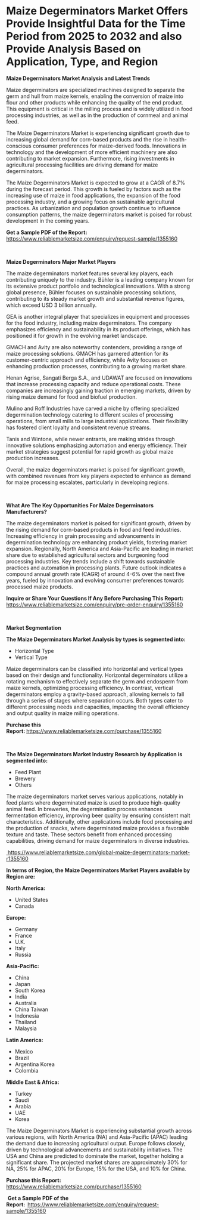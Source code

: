 <p><h1>Maize Degerminators Market Offers Provide Insightful Data for the Time Period from 2025 to 2032 and also Provide Analysis Based on Application, Type, and Region</h1></p><p><strong>Maize Degerminators Market Analysis and Latest Trends</strong></p>
<p><p>Maize degerminators are specialized machines designed to separate the germ and hull from maize kernels, enabling the conversion of maize into flour and other products while enhancing the quality of the end product. This equipment is critical in the milling process and is widely utilized in food processing industries, as well as in the production of cornmeal and animal feed.</p><p>The Maize Degerminators Market is experiencing significant growth due to increasing global demand for corn-based products and the rise in health-conscious consumer preferences for maize-derived foods. Innovations in technology and the development of more efficient machinery are also contributing to market expansion. Furthermore, rising investments in agricultural processing facilities are driving demand for maize degerminators.</p><p>The Maize Degerminators Market is expected to grow at a CAGR of 8.7% during the forecast period. This growth is fueled by factors such as the increasing use of maize in food applications, the expansion of the food processing industry, and a growing focus on sustainable agricultural practices. As urbanization and population growth continue to influence consumption patterns, the maize degerminators market is poised for robust development in the coming years.</p></p>
<p><strong>Get a Sample PDF of the Report:&nbsp;</strong> <a href="https://www.reliablemarketsize.com/enquiry/request-sample/1355160?utm_campaign=3254&utm_medium=2&utm_source=Github&utm_content=ia&utm_term=12042025&utm_id=maize-degerminators">https://www.reliablemarketsize.com/enquiry/request-sample/1355160</a></p>
<p>&nbsp;</p>
<p><strong>Maize Degerminators Major Market Players</strong></p>
<p><p>The maize degerminators market features several key players, each contributing uniquely to the industry. Bühler is a leading company known for its extensive product portfolio and technological innovations. With a strong global presence, Bühler focuses on sustainable processing solutions, contributing to its steady market growth and substantial revenue figures, which exceed USD 3 billion annually.</p><p>GEA is another integral player that specializes in equipment and processes for the food industry, including maize degerminators. The company emphasizes efficiency and sustainability in its product offerings, which has positioned it for growth in the evolving market landscape.</p><p>GMACH and Avity are also noteworthy contenders, providing a range of maize processing solutions. GMACH has garnered attention for its customer-centric approach and efficiency, while Avity focuses on enhancing production processes, contributing to a growing market share.</p><p>Henan Agrise, Sangati Berga S.A., and UDAWAT are focused on innovations that increase processing capacity and reduce operational costs. These companies are increasingly gaining traction in emerging markets, driven by rising maize demand for food and biofuel production.</p><p>Mulino and Roff Industries have carved a niche by offering specialized degermination technology catering to different scales of processing operations, from small mills to large industrial applications. Their flexibility has fostered client loyalty and consistent revenue streams.</p><p>Tanis and Wintone, while newer entrants, are making strides through innovative solutions emphasizing automation and energy efficiency. Their market strategies suggest potential for rapid growth as global maize production increases.</p><p>Overall, the maize degerminators market is poised for significant growth, with combined revenues from key players expected to enhance as demand for maize processing escalates, particularly in developing regions.</p></p>
<p>&nbsp;</p>
<p><strong>What Are The Key Opportunities For Maize Degerminators Manufacturers?</strong></p>
<p><p>The maize degerminators market is poised for significant growth, driven by the rising demand for corn-based products in food and feed industries. Increasing efficiency in grain processing and advancements in degermination technology are enhancing product yields, fostering market expansion. Regionally, North America and Asia-Pacific are leading in market share due to established agricultural sectors and burgeoning food processing industries. Key trends include a shift towards sustainable practices and automation in processing plants. Future outlook indicates a compound annual growth rate (CAGR) of around 4-6% over the next five years, fueled by innovation and evolving consumer preferences towards processed maize products.</p></p>
<p><strong>Inquire or Share Your Questions If Any Before Purchasing This Report:</strong> <a href="https://www.reliablemarketsize.com/enquiry/pre-order-enquiry/1355160?utm_campaign=3254&utm_medium=2&utm_source=Github&utm_content=ia&utm_term=12042025&utm_id=maize-degerminators">https://www.reliablemarketsize.com/enquiry/pre-order-enquiry/1355160</a></p>
<p>&nbsp;</p>
<p><strong>Market Segmentation</strong></p>
<p><strong>The Maize Degerminators Market Analysis by types is segmented into:</strong></p>
<p><ul><li>Horizontal Type</li><li>Vertical Type</li></ul></p>
<p><p>Maize degerminators can be classified into horizontal and vertical types based on their design and functionality. Horizontal degerminators utilize a rotating mechanism to effectively separate the germ and endosperm from maize kernels, optimizing processing efficiency. In contrast, vertical degerminators employ a gravity-based approach, allowing kernels to fall through a series of stages where separation occurs. Both types cater to different processing needs and capacities, impacting the overall efficiency and output quality in maize milling operations.</p></p>
<p><strong>Purchase this Report:&nbsp;</strong><a href="https://www.reliablemarketsize.com/purchase/1355160?utm_campaign=3254&utm_medium=2&utm_source=Github&utm_content=ia&utm_term=12042025&utm_id=maize-degerminators">https://www.reliablemarketsize.com/purchase/1355160</a></p>
<p>&nbsp;</p>
<p><strong>The Maize Degerminators Market Industry Research by Application is segmented into:</strong></p>
<p><ul><li>Feed Plant</li><li>Brewery</li><li>Others</li></ul></p>
<p><p>The maize degerminators market serves various applications, notably in feed plants where degerminated maize is used to produce high-quality animal feed. In breweries, the degermination process enhances fermentation efficiency, improving beer quality by ensuring consistent malt characteristics. Additionally, other applications include food processing and the production of snacks, where degerminated maize provides a favorable texture and taste. These sectors benefit from enhanced processing capabilities, driving demand for maize degerminators in diverse industries.</p></p>
<p><a href="https://www.reliablemarketsize.com/global-maize-degerminators-market-r1355160?utm_campaign=3254&utm_medium=2&utm_source=Github&utm_content=ia&utm_term=12042025&utm_id=maize-degerminators">&nbsp;https://www.reliablemarketsize.com/global-maize-degerminators-market-r1355160</a></p>
<p><strong>In terms of Region, the Maize Degerminators Market Players available by Region are:</strong></p>
<p>
    <p> <strong> North America: </strong>
        <ul>
            <li>United States</li>
            <li>Canada</li>
        </ul>
        </p> 
    <p> <strong> Europe: </strong>
        <ul>
            <li>Germany</li>
            <li>France</li>
            <li>U.K.</li>
            <li>Italy</li>
            <li>Russia</li>
        </ul>
        </p> 
    <p> <strong> Asia-Pacific: </strong>
        <ul>
            <li>China</li>
            <li>Japan</li>
            <li>South Korea</li>
            <li>India</li>
            <li>Australia</li>
            <li>China Taiwan</li>
            <li>Indonesia</li>
            <li>Thailand</li>
            <li>Malaysia</li>
        </ul>
        </p> 
    <p> <strong> Latin America: </strong>
        <ul>
            <li>Mexico</li>
            <li>Brazil</li>
            <li>Argentina Korea</li>
            <li>Colombia</li>
        </ul>
        </p> 
    <p> <strong> Middle East & Africa: </strong>
        <ul>
            <li>Turkey</li>
            <li>Saudi</li>
            <li>Arabia</li>
            <li>UAE</li>
            <li>Korea</li>
        </ul>
    </p>
    </p>
<p><p>The Maize Degerminators Market is experiencing substantial growth across various regions, with North America (NA) and Asia-Pacific (APAC) leading the demand due to increasing agricultural output. Europe follows closely, driven by technological advancements and sustainability initiatives. The USA and China are predicted to dominate the market, together holding a significant share. The projected market shares are approximately 30% for NA, 25% for APAC, 20% for Europe, 15% for the USA, and 10% for China.</p></p>
<p><strong>Purchase this Report: </strong><a href="https://www.reliablemarketsize.com/purchase/1355160?utm_campaign=3254&utm_medium=2&utm_source=Github&utm_content=ia&utm_term=12042025&utm_id=maize-degerminators">https://www.reliablemarketsize.com/purchase/1355160</a></p>
<p>&nbsp;<strong>Get a Sample PDF of the Report:&nbsp;&nbsp;</strong><a href="https://www.reliablemarketsize.com/enquiry/request-sample/1355160?utm_campaign=3254&utm_medium=2&utm_source=Github&utm_content=ia&utm_term=12042025&utm_id=maize-degerminators">https://www.reliablemarketsize.com/enquiry/request-sample/1355160</a></p>
<p><strong></strong></p>
<p><p></p><p></p><p></p></p>